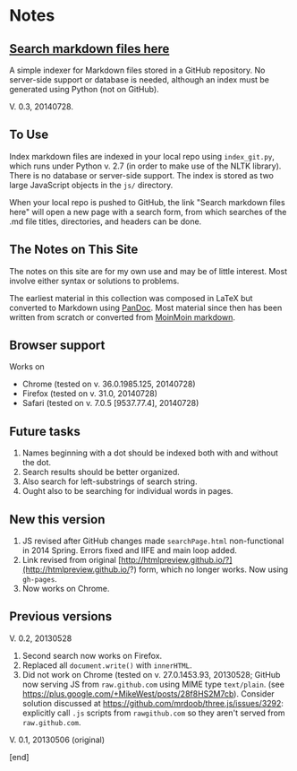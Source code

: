 # Notes

## [Search markdown files here](https://branner-non-code.github.io/notes/searchPage.html)

A simple indexer for Markdown files stored in a GitHub repository. No server-side support or database is needed, although an index must be generated using Python (not on GitHub).

V. 0.3, 20140728.

## To Use
Index markdown files are indexed in your local repo using `index_git.py`, which runs under Python v. 2.7 (in order to make use of the NLTK library). There is no database or server-side support. The index is stored as two large JavaScript objects in the `js/` directory.

When your local repo is pushed to GitHub, the link "Search markdown files here" will open a new page with a search form, from which searches of the .md file titles, directories, and headers can be done.

  
## The Notes on This Site
The notes on this site are for my own use and may be of little interest. Most involve either syntax or solutions to problems.

The earliest material in this collection was composed in LaTeX but converted to Markdown using [PanDoc](http://johnmacfarlane.net/pandoc). Most material since then has been written from scratch or converted from [MoinMoin markdown](http://moinmo.in/ParserMarket/Markdown).

## Browser support
Works on 
 * Chrome (tested on v. 36.0.1985.125, 20140728)
 * Firefox (tested on v. 31.0, 20140728)
 * Safari (tested on v. 7.0.5 [9537.77.4], 20140728)

## Future tasks
 1. Names beginning with a dot should be indexed both with and without the dot.
 1. Search results should be better organized.
 1. Also search for left-substrings of search string.
 1. Ought also to be searching for individual words in pages.

## New this version
 1. JS revised after GitHub changes made `searchPage.html` non-functional in 2014 Spring. Errors fixed and IIFE and main loop added.
 1. Link revised from original [http://htmlpreview.github.io/?](http://htmlpreview.github.io/?) form, which no longer works. Now using `gh-pages`.
 1. Now works on Chrome.

## Previous versions
V. 0.2, 20130528

 1. Second search now works on Firefox.
 1. Replaced all `document.write()` with `innerHTML`.
 1. Did not work on Chrome (tested on v. 27.0.1453.93, 20130528; GitHub now serving JS from `raw.github.com` using MIME type `text/plain`. (see https://plus.google.com/+MikeWest/posts/28f8HS2M7cb). Consider solution discussed at https://github.com/mrdoob/three.js/issues/3292: explicitly call `.js` scripts from `rawgithub.com` so they aren't served from `raw.github.com`.

V. 0.1, 20130506 (original)

[end]
